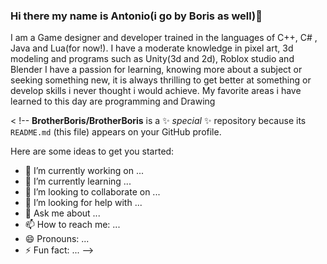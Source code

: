 ### Hi there my name is Antonio(i go by Boris as well)👋

I am a Game designer and developer trained in the languages of C++, C# , Java and Lua(for now!). I have a moderate knowledge in pixel art, 3d modeling and programs such as Unity(3d and 2d), Roblox studio and Blender
I have a passion for learning, knowing more about a subject or seeking something new, it is always thrilling to get better at something or develop skills i never thought i would achieve. My favorite areas i have learned to this day are programming and Drawing

< !--
**BrotherBoris/BrotherBoris** is a ✨ _special_ ✨ repository because its `README.md` (this file) appears on your GitHub profile.

Here are some ideas to get you started:

- 🔭 I’m currently working on ...
- 🌱 I’m currently learning ...
- 👯 I’m looking to collaborate on ...
- 🤔 I’m looking for help with ...
- 💬 Ask me about ...
- 📫 How to reach me: ...
- 😄 Pronouns: ...
- ⚡ Fun fact: ...
-->
